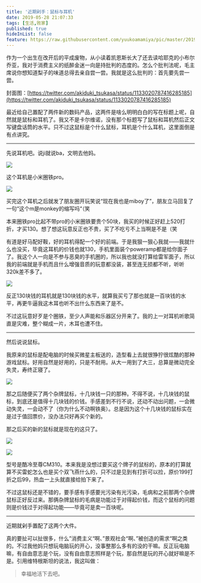 ```yaml
---
title: '近期剁手：鼠标与耳机'
date: 2019-05-28 21:07:33
tags: [生活,败家]
published: true
hideInList: false
feature: https://raw.githubusercontent.com/yuukoamamiya/pic/master/20190528211050.png
---
```

作为一个出生在改开后的平成废物，从小读着凯恩斯长大了还去读哈耶克的小布尔乔亚，我对于消费主义的纸醉金迷一向是持批判的态度的。怎么个批判法呢，毛主席说你想知道梨子的味道总得去亲自尝一尝。我就是这么批判的：首先要先尝一尝。

<!-- more -->

封面图：[https://twitter.com/akiduki_tsukasa/status/1133020787416285185](https://twitter.com/akiduki_tsukasa/status/1133020787416285185)

最近给自己置配了两件新的数码产品，这两件是啥么明明白白的写在标题上呢，自然就是鼠标和耳机了。我又不是卡尔维诺，没有那个标题写了鼠标和耳机然后正文写键盘话筒的水平。只不过这鼠标是个什么鼠标，耳机是个什么耳机，这里面倒是有点讲究。

***

  

先说耳机吧。说ji就说ba，文明去他妈。

![](https://raw.githubusercontent.com/yuukoamamiya/pic/master/20190528201022.jpg)

这个耳机是小米圈铁pro。

![](https://raw.githubusercontent.com/yuukoamamiya/pic/master/20190528201025.jpg)

买完这个耳机之后就发了朋友圈开玩笑说“现在我也是miboy了”，朋友立马回复了一句“这个m是monkey的缩写吗“（笑

本来圈铁pro比起不带pro的小米圈铁要贵个50块，我买的时候正好赶上520打折，才买130。想了想这玩意反正也不贵，买了不吃亏不上当啊是不是（笑

有道是好马配好鞍，好的耳机得配一个好的前端。于是我狠一狠心我就——我就什么也没买，毕竟这耳机的价钱也就130，手机里面装个poweramp都是给你面子了。我这个人一向是不参与恶臭的手机圈的，所以我也就没打算给雷军面子，所以我的前端就是手机而且什么增强音质的玩意都没装，甚至连无损都不听，听听320k差不多了。

![](https://raw.githubusercontent.com/yuukoamamiya/pic/master/20190528204548.jpg)

反正130块钱的耳机就是130块钱的水平，就算我买亏了那也就是一百块钱的水平，再更牛逼我这木耳也听不出什么东西来了是不。

不过这玩意好歹是个圈铁，至少人声能和乐器区分开来了。我的上一对耳机听歌简直是灾难，整个糊成一片，木耳也遭不住。

***

  

然后说说鼠标。

我原来的鼠标是配电脑的时候买微星主板送的，造型看上去就很狰狞很炫酷的那种游戏鼠标。好用自然是好用的，只是不耐用。从大一用到了大三，总算是微动完全失灵，寿终正寝了。

![](https://raw.githubusercontent.com/yuukoamamiya/pic/master/20190528205306.jpg)

那之后随便买了两个杂牌鼠标，十几块钱一只的那种。不得不说，十几块钱的鼠标，到底还是值得十几块钱的价钱。手感差到不行不说，还动不动出问题，一会微动失灵，一会动不了（你为什么不动啊铁奥）。总是因为这个十几块钱的鼠标实在是过于值回票价，没办法只好再买个新的。

那之后买的新的鼠标就是现在的这只了。

![](https://raw.githubusercontent.com/yuukoamamiya/pic/master/20190528201024.jpg)

![](https://raw.githubusercontent.com/yuukoamamiya/pic/master/20190528201023.jpg)

型号是酷冷至尊CM310。本来我是没想过要买这个牌子的鼠标的，原本的打算就算不买雷蛇怎么也是买个双飞燕什么的，只不过是见到有打折可以捡，原价199打折之后99，热血一上头就直接给拍下来了。

不过这鼠标还是不错的，要手感有手感要光污染有光污染，毛病和之前那两个杂牌鼠标正好反过来。那俩杂牌鼠标的毛病是功能过于对得起价钱，而这个鼠标的问题则是价钱过于对得起功能——毕竟可是卖一百块呢。

***

  

近期就剁手置配了这两个大件。

真的要扯可以扯很多，什么”消费主义“啊、”景观社会“啊、”被创造的需求“啊之类的。不过我他妈只想玩电脑玩的开心，没事整那么多有的没的干嘛。反正玩电脑嘛，有自由意志是个玩，没有自由意志照样是个玩，那自然是玩的开心就好嘛是不是。引用维特根斯坦的说法，我这叫做：

> 幸福地活下去吧。